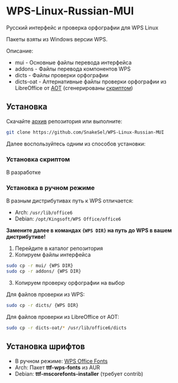 # WPS-Linux-Russian-MUI
Русский интерфейс и проверка орфографии для WPS Linux  

Пакеты взяты из Windows версии WPS.

Описание:
 - mui - Основные файлы перевода интерфейса
 - addons - Файлы перевода компонентов WPS
 - dicts - Файлы проверки орфографии
 - dicts-oat - Алтернативные файлы проверки орфографии из LibreOffice от [AOT](https://extensions.libreoffice.org/en/extensions/show/russian-dictionary-pack) (сгенерированы [скриптом](https://gist.github.com/SnakeSel/baefccc3960454b82ef88f5f9fa186d5))

## Установка
Скачайте [архив](https://github.com/SnakeSel/WPS-Linux-Russian-MUI/archive/refs/heads/main.zip) репозитория 
или выполните: 
```sh 
git clone https://github.com/SnakeSel/WPS-Linux-Russian-MUI
```
Далее воспользуйтесь одним из способов установки:

### Установка скриптом
В разработке

### Установка в ручном режиме
В разным дистрибутивах путь к WPS отличается:
 - Arch: `/usr/lib/office6`
 - Debian: `/opt/Kingsoft/WPS Office/office6`

**Замените далее в командах `{WPS DIR}` на путь до WPS  в вашем дистрибутиве!**
1. Перейдите в каталог репозитория
2. Копируем файлы интерфейса
```sh 
sudo cp -r mui/ {WPS DIR}
sudo cp -r addons/ {WPS DIR}
```
3. Копируем проверку орфографии на выбор

Для файлов проверки из WPS:
```sh 
sudo cp -r dicts/ {WPS DIR}
```
Для файлов проверки из LibreOffice от AOT:
```sh 
sudo cp -r dicts-oat/* /usr/lib/office6/dicts
```

## Установка шрифтов
 - В ручном режиме: [WPS Office Fonts](https://github.com/ferion11/ttf-wps-fonts)
 - Arch: Пакет **ttf-wps-fonts** из AUR
 - Debian: **ttf-mscorefonts-installer** (требует contrib)
